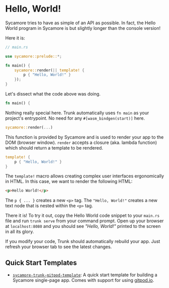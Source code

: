 # Hello, World!

Sycamore tries to have as simple of an API as possible. In fact, the Hello World program in Sycamore
is but slightly longer than the console version!

Here it is:

```rust
// main.rs

use sycamore::prelude::*;

fn main() {
    sycamore::render(|| template! {
        p { "Hello, World!" }
    });
}
```

Let's dissect what the code above was doing.

```rust
fn main() {
```

Nothing really special here. Trunk automatically uses `fn main` as your project's entrypoint. No
need for any `#[wasm_bindgen(start)]` here.

```rust
sycamore::render(...)
```

This function is provided by Sycamore and is used to render your app to the DOM (browser window).
`render` accepts a closure (aka. lambda function) which should return a template to be rendered.

```rust
template! {
    p { "Hello, World!" }
}
```

The `template!` macro allows creating complex user interfaces ergonomically in HTML. In this case,
we want to render the following HTML:

```html
<p>Hello World!</p>
```

The `p { ... }` creates a new `<p>` tag. The `"Hello, World!"` creates a new text node that is
nested within the `<p>` tag.

There it is! To try it out, copy the Hello World code snippet to your `main.rs` file and run
`trunk serve` from your command prompt. Open up your browser at `localhost:8080` and you should see
_"Hello, World!"_ printed to the screen in all its glory.

If you modify your code, Trunk should automatically rebuild your app. Just refresh your browser tab
to see the latest changes.

## Quick Start Templates

- [`sycamore-trunk-gitpod-template`](https://github.com/sycamore-rs/sycamore-trunk-gitpod-template):
  A quick start template for building a Sycamore single-page app. Comes with support for using
  [gitpod.io](https://www.gitpod.io).
